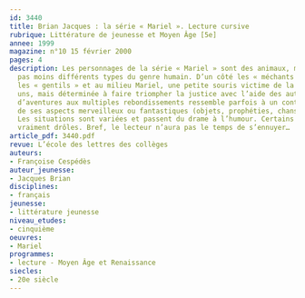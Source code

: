 ```yaml
---
id: 3440
title: Brian Jacques : la série « Mariel ». Lecture cursive 
rubrique: Littérature de jeunesse et Moyen Âge [5e]
annee: 1999
magazine: n°10 15 février 2000
pages: 4
description: Les personnages de la série « Mariel » sont des animaux, mais n’en reflètent
  pas moins différents types du genre humain. D’un côté les « méchants », de l’autre,
  les « gentils » et au milieu Mariel, une petite souris victime de la cruauté des
  uns, mais déterminée à faire triompher la justice avec l’aide des autres. Ce roman
  d’aventures aux multiples rebondissements ressemble parfois à un conte par certains
  de ses aspects merveilleux ou fantastiques (objets, prophéties, chansons prémonitoires…).
  Les situations sont variées et passent du drame à l’humour. Certains dialogues sont
  vraiment drôles. Bref, le lecteur n’aura pas le temps de s’ennuyer…
article_pdf: 3440.pdf
revue: L’école des lettres des collèges
auteurs:
- Françoise Cespédès
auteur_jeunesse:
- Jacques Brian
disciplines:
- français
jeunesse:
- littérature jeunesse
niveau_etudes:
- cinquième
oeuvres:
- Mariel
programmes:
- lecture - Moyen Âge et Renaissance
siecles:
- 20e siècle
---
```

